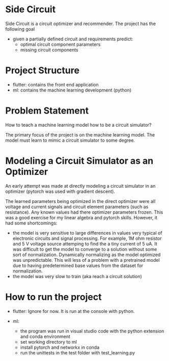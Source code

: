 # Side Circuit
Side Circuit is a circuit optimizer and recommender.  The project has the following goal 
- given a partially defined circuit and requirements predict:
  - optimal circuit component parameters
  - missing circuit components

# Project Structure
- flutter: contains the front end application
- ml: contains the machine learning development (python)

# Problem Statement
How to teach a machine learning model how to be a circuit simulator?

The primary focus of the project is on the machine learning model.  The model must learn to mimic a circuit simulator to some degree.  

# Modeling a Circuit Simulator as an Optimizer
An early attempt was made at directly modeling a circuit simulator in an optimizer (pytorch was used with gradient descent).

The learned parameters being optimized in the direct optimizer were all voltage and current signals and circuit element parameters (such as resistance).  Any known values had there optimizer parameters frozen.  This was a good exercise for my linear algebra and pytorch skills.  However, it had some shortcomings:
   - the model is very sensitive to large differences in values very typical of electronic circuits and signal processing.  For example, 1M ohm resistor and 5 V voltage source attemping to find the a tiny current of 5 uA.  It was difficult to get the model to converge to a solution without some sort of normalization.  Dynamically normalizing as the model optimized was unpredictable.  This will less of a problem with a pretrained model due to having predetermined base values from the dataset for normalization.
   - the model was very slow to train (aka reach a circuit solution)

# How to run the project
- flutter:  Ignore for now. It is run at the console with python.

- ml:
  - the program was run in visual studio code with the python extension and conda environment
  - set working directory to ml
  - install pytorch and networkx in conda
  - run the unittests in the test folder with test_learning.py


